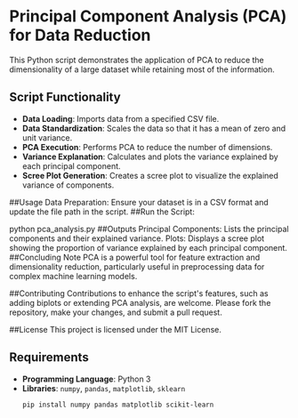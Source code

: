 # Principal Component Analysis (PCA) for Data Reduction

This Python script demonstrates the application of PCA to reduce the dimensionality of a large dataset while retaining most of the information.

## Script Functionality
- **Data Loading**: Imports data from a specified CSV file.
- **Data Standardization**: Scales the data so that it has a mean of zero and unit variance.
- **PCA Execution**: Performs PCA to reduce the number of dimensions.
- **Variance Explanation**: Calculates and plots the variance explained by each principal component.
- **Scree Plot Generation**: Creates a scree plot to visualize the explained variance of components.

##Usage
Data Preparation: Ensure your dataset is in a CSV format and update the file path in the script.
##Run the Script:

python pca_analysis.py
##Outputs
Principal Components: Lists the principal components and their explained variance.
Plots: Displays a scree plot showing the proportion of variance explained by each principal component.
##Concluding Note
PCA is a powerful tool for feature extraction and dimensionality reduction, particularly useful in preprocessing data for complex machine learning models.

##Contributing
Contributions to enhance the script's features, such as adding biplots or extending PCA analysis, are welcome. Please fork the repository, make your changes, and submit a pull request.

##License
This project is licensed under the MIT License.

## Requirements
- **Programming Language**: Python 3
- **Libraries**: `numpy`, `pandas`, `matplotlib`, `sklearn`
  ```bash
  pip install numpy pandas matplotlib scikit-learn

